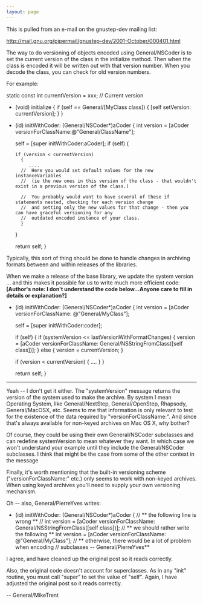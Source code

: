```yaml
---
layout: page
---
```


This is pulled from an e-mail on the gnustep-dev mailing list:

http://mail.gnu.org/pipermail/gnustep-dev/2001-October/000401.html

The way to do versioning of objects encoded using General/NSCoder is to set the current version of the class in the initialize method. Then when the class is encoded it will be written out with that version number. When you decode the class, you can check for old version numbers.

For example:

    
static const int	currentVersion = xxx;		// Current version

+ (void) initialize
{
   if (self == General/[MyClass class])
     {
       [self setVersion: currentVersion];
     }
}

- (id) initWithCoder: (General/NSCoder*)aCoder
{
   int	version = [aCoder versionForClassName:@"General/ClassName"];

   self = [super initWithCoder:aCoder];
   if (self) {

      if (version < currentVersion)
        {
           ....
	   	//	Here you would set default values for the new instanceVariables 
	   	//	(ie the new ones in this version of the class - that wouldn't exist in a previous version of the class.)
   
		//	You probably would want to have several of these if statements nested, checking for each version change 
		//	and setting only the new values for that change - then you can have graceful versioning for any 
		//	outdated encoded instance of your class. 
        }
   }

   return self;
}


Typically, this sort of thing should be done to handle changes in 
archiving formats between and within releases of the libraries.

When we make a release of the base library, we update the system 
version ... and this makes it possible for us to write much more efficient code: **[Author's note: I don't understand the code below...Anyone care to fill in details or explanation?]**

    

- (id) initWithCoder: (General/NSCoder*)aCoder
{
   int	version = [aCoder versionForClassName: @"General/MyClass"]; 

   self = [super initWithCoder:coder];

   if (self) {
      if (systemVersion <= lastVersionWithFormatChanges)
        {
          version = [aCoder versionForClassName: General/NSStringFromClass([self 
class])];
        }
      else
        {
          version = currentVersion;
        }

     if (version < currentVersion)
        {
           ....
        }
   }

   return self;
}



----

Yeah -- I don't get it either. The "systemVersion" message returns the version of the system used to make the archive. By system I mean Operating System, like General/NextStep, General/OpenStep, Rhapsody, General/MacOSX, etc. Seems to me that information is only relevant to test for the existence of the data required by "versionForClassName:". And since that's always available for non-keyed archives on Mac OS X, why bother?

Of course, they could be using their own General/NSCoder subclasses and can redefine systemVersion to mean whatever they want. In which case we won't understand your example until they include the General/NSCoder subclasses. I think that might be the case from some of the other context in the message 

Finally, it's worth mentioning that the built-in versioning scheme ("versionForClassName:"  etc.) only seems to work with non-keyed archives. When using keyed archives you'll need to supply your own versioning mechanism.

Oh -- also, General/PierreYves writes:

    
- (id) initWithCoder: (General/NSCoder*)aCoder
{
   // ** the following line is wrong **
   // int	version = [aCoder versionForClassName: General/NSStringFromClass([self class])];
   // ** we should rather write the following **
   int	version = [aCoder versionForClassName: @"General/MyClass"]; 
   // ** otherwise, there would be a lot of problem when encoding 
   //  subclasses -- General/PierreYves**


I agree, and have cleaned up the original post so it reads correctly.

Also, the original code doesn't account for superclasses. As in any "init" routine, you must call "super" to set the value of "self". Again, I have adjusted the original post so it reads correctly.

-- General/MikeTrent
